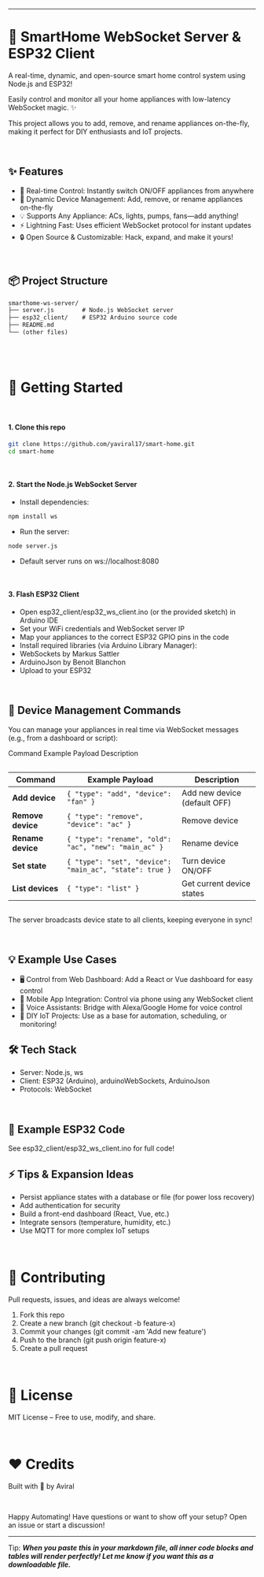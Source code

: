 

---

# 🏡 SmartHome WebSocket Server & ESP32 Client

A real-time, dynamic, and open-source smart home control system using Node.js 
and ESP32!

Easily control and monitor all your home appliances with low-latency WebSocket magic. ✨

This project allows you to add, remove, and rename appliances on-the-fly, making it perfect for DIY enthusiasts and IoT projects.

<br>


## ✨ Features


- 🍏 Real-time Control: Instantly switch ON/OFF appliances from anywhere
- 🔄 Dynamic Device Management: Add, remove, or rename appliances on-the-fly
- 💡 Supports Any Appliance: ACs, lights, pumps, fans—add anything!
- ⚡ Lightning Fast: Uses efficient WebSocket protocol for instant updates
- 🔒 Open Source & Customizable: Hack, expand, and make it yours!



<br>


## 📦 Project Structure


```txt
smarthome-ws-server/
├── server.js        # Node.js WebSocket server
├── esp32_client/    # ESP32 Arduino source code
├── README.md
└── (other files)
```

<br>
<br>

# 🚀 Getting Started
<br>

#### 1. Clone this repo

```bash
git clone https://github.com/yaviral17/smart-home.git
cd smart-home
```
<br>

#### 2. Start the Node.js WebSocket Server
- Install dependencies:
```bash
npm install ws
```
- Run the server:
```bash
node server.js
```
- Default server runs on ws://localhost:8080

<br>

#### 3. Flash ESP32 Client
- Open esp32_client/esp32_ws_client.ino (or the provided sketch) in Arduino IDE
- Set your WiFi credentials and WebSocket server IP
- Map your appliances to the correct ESP32 GPIO pins in the code
- Install required libraries (via Arduino Library Manager):
- WebSockets by Markus Sattler
- ArduinoJson by Benoit Blanchon
- Upload to your ESP32

<br>

## 🔧 Device Management Commands

You can manage your appliances in real time via WebSocket messages (e.g., from a dashboard or script):

Command	Example Payload	Description
<div style="overflow-x:auto">

<table>
  <thead>
    <tr>
      <th>Command</th>
      <th>Example Payload</th>
      <th>Description</th>
    </tr>
  </thead>
  <tbody>
    <tr>
      <td><strong>Add device</strong></td>
      <td><code>{ "type": "add", "device": "fan" }</code></td>
      <td>Add new device (default OFF)</td>
    </tr>
    <tr>
      <td><strong>Remove device</strong></td>
      <td><code>{ "type": "remove", "device": "ac" }</code></td>
      <td>Remove device</td>
    </tr>
    <tr>
      <td><strong>Rename device</strong></td>
      <td><code>{ "type": "rename", "old": "ac", "new": "main_ac" }</code></td>
      <td>Rename device</td>
    </tr>
    <tr>
      <td><strong>Set state</strong></td>
      <td><code>{ "type": "set", "device": "main_ac", "state": true }</code></td>
      <td>Turn device ON/OFF</td>
    </tr>
    <tr>
      <td><strong>List devices</strong></td>
      <td><code>{ "type": "list" }</code></td>
      <td>Get current device states</td>
    </tr>
  </tbody>
</table>

</div>

The server broadcasts device state to all clients, keeping everyone in sync!

<br>

## 💡 Example Use Cases
- 🖥️ Control from Web Dashboard: Add a React or Vue dashboard for easy control
- 📱 Mobile App Integration: Control via phone using any WebSocket client
- 🤖 Voice Assistants: Bridge with Alexa/Google Home for voice control
- 🔬 DIY IoT Projects: Use as a base for automation, scheduling, or monitoring!



## 🛠️ Tech Stack
- Server: Node.js, ws
- Client: ESP32 (Arduino), arduinoWebSockets, ArduinoJson
- Protocols: WebSocket

<br>

## 📝 Example ESP32 Code

See esp32_client/esp32_ws_client.ino for full code!


## ⚡ Tips & Expansion Ideas
- Persist appliance states with a database or file (for power loss recovery)
- Add authentication for security
- Build a front-end dashboard (React, Vue, etc.)
- Integrate sensors (temperature, humidity, etc.)
- Use MQTT for more complex IoT setups

<br>

# 🙌 Contributing

Pull requests, issues, and ideas are always welcome!
1. Fork this repo
2. Create a new branch (git checkout -b feature-x)
3. Commit your changes (git commit -am 'Add new feature')
4. Push to the branch (git push origin feature-x)
5. Create a pull request

<br>

# 📢 License

MIT License – Free to use, modify, and share.

<br>

# ❤️ Credits

Built with 🧡 by Aviral

<br>

Happy Automating!
Have questions or want to show off your setup? Open an issue or start a discussion!

---

Tip: _**When you paste this in your markdown file, all inner code blocks and tables will render perfectly!
Let me know if you want this as a downloadable file.**_